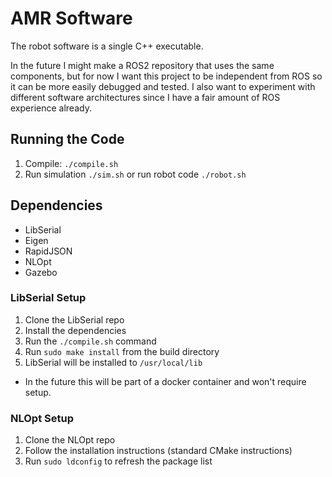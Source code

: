 
# AMR Software

The robot software is a single C++ executable.

In the future I might make a ROS2 repository that uses the same components, but for now I want this project to be independent from ROS so it can be more easily debugged and tested. I also want to experiment with different software architectures since I have a fair amount of ROS experience already.

## Running the Code
1. Compile: `./compile.sh`
2. Run simulation `./sim.sh` or run robot code `./robot.sh`

## Dependencies
* LibSerial
* Eigen
* RapidJSON
* NLOpt
* Gazebo

### LibSerial Setup
1. Clone the LibSerial repo
2. Install the dependencies
3. Run the `./compile.sh` command
4. Run `sudo make install` from the build directory
5. LibSerial will be installed to `/usr/local/lib`
- In the future this will be part of a docker container and won't require setup.


### NLOpt Setup
1. Clone the NLOpt repo
2. Follow the installation instructions (standard CMake instructions)
3. Run `sudo ldconfig` to refresh the package list
